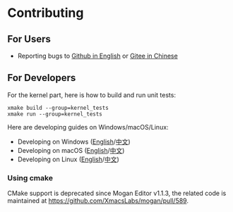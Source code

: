 # Contributing
## For Users
+ Reporting bugs to [Github in English](https://github.com/XmacsLabs/mogan/issues) or [Gitee in Chinese](https://gitee.com/XmacsLabs/mogan/issues)

## For Developers
For the kernel part, here is how to build and run unit tests:
```
xmake build --group=kernel_tests
xmake run --group=kernel_tests
```

Here are developing guides on Windows/macOS/Linux:
+ Developing on Windows ([English](https://mogan.app/guide/Develop_on_Windows.html)/[中文](https://mogan.app/zh/guide/Develop_on_Windows.html))
+ Developing on macOS ([English](https://mogan.app/guide/Develop_on_macOS.html)/[中文](https://mogan.app/zh/guide/Develop_on_macOS.html))
+ Developing on Linux ([English](https://mogan.app/guide/Develop_on_Linux.html)/[中文](https://mogan.app/zh/guide/Develop_on_Linux.html))

### Using cmake
CMake support is deprecated since Mogan Editor v1.1.3, the related code is maintained at https://github.com/XmacsLabs/mogan/pull/589.
